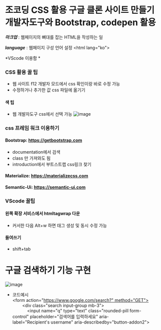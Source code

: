 # 조코딩 CSS 활용 구글 클론 사이트 만들기 개발자도구와 Bootstrap, codepen 활용


***마크업*** 
: 웹페이지의 뼈대를 잡는 HTML을 작성하는 일

***language***
: 웹페이지 구성 언어 설정
<html lang="ko">

*VScode 이용함 *

### CSS  활용 꿀 팁
- 웹 사이트 f12 개발자 모드에서 css 확인이랑 바로 수정 가능
- 수정하거나 추가한 값 css 파일에 옮기기
#### 색 팁
- 웹 개발자도구 css에서 선택 가능
![image](https://user-images.githubusercontent.com/62229967/104088641-b71dc980-52ab-11eb-950c-eb2b330ff641.png)

### css 프레임 워크 이용하기
#### Bootstrap: https://getbootstrap.com
- documentation에서 검색 
- class 만 가져와도 됨
- introduction에서 부트스트랩 css링크 찾기

#### Materialize: https://materializecss.com

#### Semantic-Ui: https://semantic-ui.com 




### VScode 꿀팁
#### 왼쪽 확장 서비스에서 htmltagwrap 다운
- 커서한 다음 Alt+w 하면 태그 생성 및 동시 수정 가능
#### 들여쓰기
- shift+tab


# 구글 검색하기 기능 구현
![image](https://user-images.githubusercontent.com/62229967/104088698-0a901780-52ac-11eb-9a54-c673b94db997.png)

- 코드예시
<form action="https://www.google.com/search?" method="GET">
        <div class="search input-group mb-3">
            <input name="q" type="text" class="rounded-pill form-control" placeholder="검색어를 입력하세요" aria-label="Recipient's username" aria-describedby="button-addon2">
        </div>
    </form>
    

